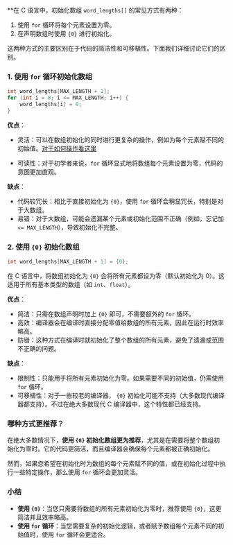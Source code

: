 **在 C 语言中，初始化数组 `word_lengths[]` 的常见方式有两种：

1. 使用 `for` 循环将每个元素设置为零。
2. 在声明数组时使用 `{0}` 进行初始化。

这两种方式的主要区别在于代码的简洁性和可移植性。下面我们详细讨论它们的区别。

### 1. 使用 `for` 循环初始化数组

```c
int word_lengths[MAX_LENGTH + 1];
for (int i = 0; i <= MAX_LENGTH; i++) {
    word_lengths[i] = 0;
}
```

**优点**：
- 灵活：可以在数组初始化的同时进行更复杂的操作，例如为每个元素赋不同的初始值。[对于如何操作看这里](./如何通过for循环语句将数组的各个元素设置为不同的值.md)

- 可读性：对于初学者来说，`for` 循环显式地将数组每个元素设置为零，代码的意图更加直观。

**缺点**：
- 代码较冗长：相比于直接初始化为 `{0}`，使用 `for` 循环会稍显冗长，特别是对于大数组。
- 易错：对于大数组，可能会遗漏某个元素或初始化范围不正确（例如，忘记加 `<= MAX_LENGTH`），导致初始化不完整。

### 2. 使用 `{0}` 初始化数组

```c
int word_lengths[MAX_LENGTH + 1] = {0};
```

在 C 语言中，将数组初始化为 `{0}` 会将所有元素都设为零（默认初始化为 0）。这适用于所有基本类型的数组（如 `int`、`float`）。

**优点**：
- 简洁：只需在数组声明时加上 `{0}` 即可，不需要额外的 `for` 循环。
- 高效：编译器会在编译时直接分配零值给数组的所有元素，因此在运行时效率略高。
- 防错：这种方式在编译时就初始化了整个数组的所有元素，避免了遗漏或范围不正确的问题。

**缺点**：
- 限制性：只能用于将所有元素初始化为零。如果需要不同的初始值，仍需使用 `for` 循环。
- 可移植性：对于一些较老的编译器， `{0}` 初始化可能不支持（大多数现代编译器都支持）。不过在绝大多数现代 C 编译器中，这个特性都已经支持。

### 哪种方式更推荐？

在绝大多数情况下，**使用 `{0}` 初始化数组更为推荐**，尤其是在需要将整个数组初始化为零时。它的代码更简洁，而且编译器会确保每个元素都被正确初始化。

然而，如果您希望在初始化时为数组的每个元素赋不同的值，或在初始化过程中执行一些特定操作，那么使用 `for` 循环会更加灵活。

### 小结

- **使用 `{0}`**：当您只需要将数组的所有元素初始化为零时，推荐使用 `{0}`，这更简洁并且效率略高。
- **使用 `for` 循环**：当您需要复杂的初始化逻辑，或者赋予数组每个元素不同的初始值时，使用 `for` 循环会更适合。
